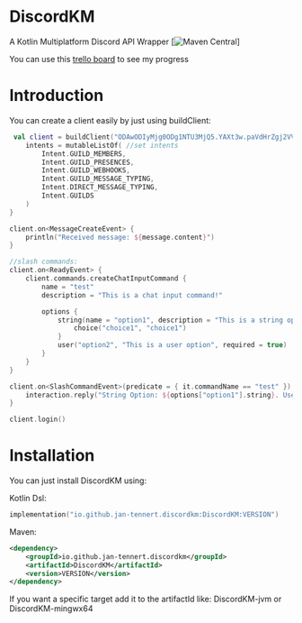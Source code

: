 # DiscordKM

A Kotlin Multiplatform Discord API Wrapper [![Maven Central](https://maven-badges.herokuapp.com/maven-central/io.github.jan-tennert.discordkm/DiscordKM/badge.svg?style=plastic?gav=true)]

You can use this [trello board](https://trello.com/b/EQqz7hAY/discordkm) to see my progress

# Introduction

You can create a client easily by just using buildClient:

```kotlin
 val client = buildClient("ODAwODIyMjg0ODg1NTU3MjQ5.YAXt3w.paVdHrZgj2VVAOUASlz5ikgSXsI") {
    intents = mutableListOf( //set intents
        Intent.GUILD_MEMBERS,
        Intent.GUILD_PRESENCES,
        Intent.GUILD_WEBHOOKS,
        Intent.GUILD_MESSAGE_TYPING,
        Intent.DIRECT_MESSAGE_TYPING,
        Intent.GUILDS
    )
}

client.on<MessageCreateEvent> {
    println("Received message: ${message.content}")
}

//slash commands:
client.on<ReadyEvent> {
    client.commands.createChatInputCommand {
        name = "test"
        description = "This is a chat input command!"

        options {
            string(name = "option1", description = "This is a string option", required = true) {
                choice("choice1", "choice1")
            }
            user("option2", "This is a user option", required = true)
        }
    }
}

client.on<SlashCommandEvent>(predicate = { it.commandName == "test" }) {
    interaction.reply("String Option: ${options["option1"].string}. User Name: ${options["option2"].user.name}")
}

client.login()
```

# Installation 

You can just install DiscordKM using:

Kotlin Dsl:
```kotlin
implementation("io.github.jan-tennert.discordkm:DiscordKM:VERSION")
```

Maven: 
```xml
<dependency>
    <groupId>io.github.jan-tennert.discordkm</groupId>
    <artifactId>DiscordKM</artifactId>
    <version>VERSION</version>
</dependency>
```

If you want a specific target add it to the artifactId like: DiscordKM-jvm or DiscordKM-mingwx64
